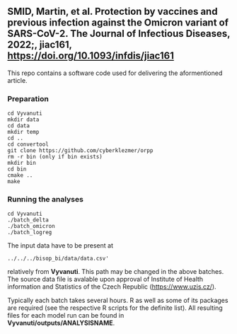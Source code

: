 ## SMID, Martin, et al. Protection by vaccines and previous infection against the Omicron variant of SARS-CoV-2. The Journal of Infectious Diseases, 2022;, jiac161, https://doi.org/10.1093/infdis/jiac161

This repo contains a software code used for delivering the aformentioned article. 

 
### Preparation 

```
cd Vyvanuti
mkdir data
cd data
mkdir temp
cd ..
cd convertool
git clone https://github.com/cyberklezmer/orpp
rm -r bin (only if bin exists)
mkdir bin
cd bin
cmake .. 
make 
```


### Running the analyses
```
cd Vyvanuti
./batch_delta
./batch_omicron
./batch_logreg
```
The input data have to be present at 
```
../../../bisop_bi/data/data.csv'
```
relatively from **Vyvanuti**. This path may be changed in the above batches. The source data file is avalable upon approval of Institute of Health information and Statistics of the Czech Republic (https://www.uzis.cz/). 

Typically each batch takes several hours. R as well as some of its packages are required (see the respective R scripts for the definite list). All resulting files for each model run can be found in **Vyvanuti/outputs/ANALYSISNAME**. 
